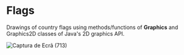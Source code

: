 # Flags
Drawings of country flags using methods/functions of <strong>Graphics</strong> and Graphics2D classes of Java's 2D graphics API.

![Captura de Ecrã (713)](https://github.com/netocrs/Flags/assets/68431317/47e87b1e-0ea8-4467-a488-ecc9009e3bd5)
